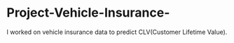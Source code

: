 # Project-Vehicle-Insurance-
I worked on vehicle insurance data to predict CLV(Customer Lifetime Value).
